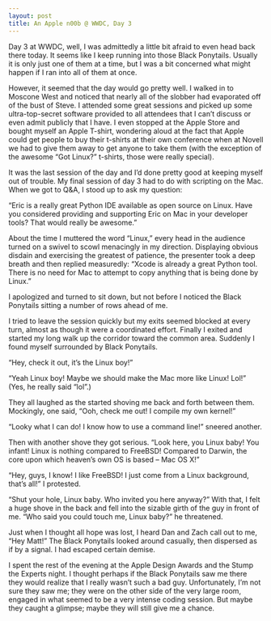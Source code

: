 ```yaml
---
layout: post
title: An Apple n00b @ WWDC, Day 3
---
```

Day 3 at WWDC, well, I was admittedly a little bit afraid to even head back there today. It seems like I keep running into those Black Ponytails. Usually it is only just one of them at a time, but I was a bit concerned what might happen if I ran into all of them at once.

However, it seemed that the day would go pretty well. I walked in to Moscone West and noticed that nearly all of the slobber had evaporated off of the bust of Steve. I attended some great sessions and picked up some ultra-top-secret software provided to all attendees that I can’t discuss or even admit publicly that I have. I even stopped at the Apple Store and bought myself an Apple T-shirt, wondering aloud at the fact that Apple could get people to buy their t-shirts at their own conference when at Novell we had to give them away to get anyone to take them (with the exception of the awesome “Got Linux?” t-shirts, those were really special).

It was the last session of the day and I’d done pretty good at keeping myself out of trouble. My final session of day 3 had to do with scripting on the Mac. When we got to Q&A, I stood up to ask my question:

“Eric is a really great Python IDE available as open source on Linux. Have you considered providing and supporting Eric on Mac in your developer tools? That would really be awesome.”

About the time I muttered the word “Linux,” every head in the audience turned on a swivel to scowl menacingly in my direction. Displaying obvious disdain and exercising the greatest of patience, the presenter took a deep breath and then replied measuredly: “Xcode is already a great Python tool. There is no need for Mac to attempt to copy anything that is being done by Linux.”

I apologized and turned to sit down, but not before I noticed the Black Ponytails sitting a number of rows ahead of me.

I tried to leave the session quickly but my exits seemed blocked at every turn, almost as though it were a coordinated effort. Finally I exited and started my long walk up the corridor toward the common area. Suddenly I found myself surrounded by Black Ponytails.

“Hey, check it out, it’s the Linux boy!”

“Yeah Linux boy! Maybe we should make the Mac more like Linux! Lol!” (Yes, he really said “lol”.)

They all laughed as the started shoving me back and forth between them. Mockingly, one said, “Ooh, check me out! I compile my own kernel!”

“Looky what I can do! I know how to use a command line!” sneered another.

Then with another shove they got serious. “Look here, you Linux baby! You infant! Linux is nothing compared to FreeBSD! Compared to Darwin, the core upon which heaven’s own OS is based – Mac OS X!”

“Hey, guys, I know! I like FreeBSD! I just come from a Linux background, that’s all!” I protested.

“Shut your hole, Linux baby. Who invited you here anyway?” With that, I felt a huge shove in the back and fell into the sizable girth of the guy in front of me. “Who said you could touch me, Linux baby?” he threatened.

Just when I thought all hope was lost, I heard Dan and Zach call out to me, “Hey Matt!” The Black Ponytails looked around casually, then dispersed as if by a signal. I had escaped certain demise.

I spent the rest of the evening at the Apple Design Awards and the Stump the Experts night. I thought perhaps if the Black Ponytails saw me there they would realize that I really wasn’t such a bad guy. Unfortunately, I’m not sure they saw me; they were on the other side of the very large room, engaged in what seemed to be a very intense coding session. But maybe they caught a glimpse; maybe they will still give me a chance.